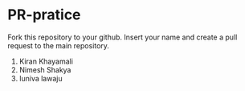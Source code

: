 # PR-pratice
Fork this repository to your github. Insert your name and create a pull request to the main repository.
1. Kiran Khayamali
2. Nimesh Shakya
3. luniva lawaju
